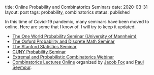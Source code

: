 title: Online Probability and Combinatorics Seminars
date: 2020-03-31
layout: post
tags: probability, combinatorics
status: published

In this time of Covid-19 pandemic, many seminars have been moved to online. Here are some that I
know of. I will try to keep it updated.

* [The One World Probability Seminar (University of Mannheim)](https://www.wim.uni-mannheim.de/doering/one-world/)
* [The Oxford Probability and Discrete Math Seminar](http://people.maths.ox.ac.uk/scott/dmp.htm)
* [The Stanford Statistics Seminar](https://statistics.stanford.edu/events/probability-seminar)
* [CUNY Probability Seminar](https://probability.commons.gc.cuny.edu/)
* [Extremal and Probabilistic Combinatorics Webinar](https://sites.google.com/view/epcwebinar/)
* [Combinatorics Lectures Online](https://web.math.princeton.edu/~pds/onlinetalks/talks.html)
  organized by [Jacob Fox](https://stanford.edu/~jacobfox/) and [Paul Seymour](https://web.math.princeton.edu/~pds/).
